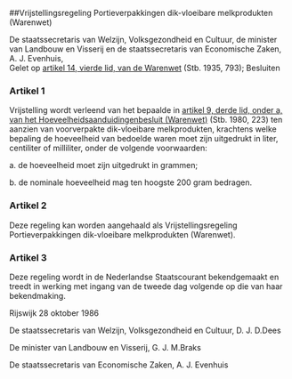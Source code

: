 <meta http-equiv='Content-Type' content='text/html; charset=utf-8' />

##Vrijstellingsregeling Portieverpakkingen dik-vloeibare melkprodukten (Warenwet)

De staatssecretaris van Welzijn, Volksgezondheid en Cultuur, de minister van Landbouw en Visserij en de staatssecretaris van Economische Zaken, A. J. Evenhuis,  
Gelet op [artikel 14, vierde lid, van de Warenwet](../../../../../../../wet/warenwet/BWBR0001969/README.md) (Stb. 1935, 793);
Besluiten    

### Artikel  1  

Vrijstelling wordt verleend van het bepaalde in [artikel 9, derde lid, onder a, van het Hoeveelheidsaanduidingenbesluit (Warenwet)](../../../../../../../AMvB/hoeveelheidsaanduidingenbesluit/(warenwet)/BWBR0003310/README.md) (Stb. 1980, 223) ten aanzien van voorverpakte dik-vloeibare melkprodukten, krachtens welke bepaling de hoeveelheid van bedoelde waren moet zijn uitgedrukt in liter, centiliter of milliliter, onder de volgende voorwaarden: 

a. de hoeveelheid moet zijn uitgedrukt in grammen; 

b. de nominale hoeveelheid mag ten hoogste 200 gram bedragen.  

### Artikel  2  

Deze regeling kan worden aangehaald als Vrijstellingsregeling Portieverpakkingen dik-vloeibare melkprodukten (Warenwet). 

### Artikel  3  

Deze regeling wordt in de Nederlandse Staatscourant bekendgemaakt en treedt in werking met ingang van de tweede dag volgende op die van haar bekendmaking. 

Rijswijk 
28 oktober 1986    

De 
staatssecretaris van Welzijn, Volksgezondheid en Cultuur, 
D. J. D.Dees  

De 
minister van Landbouw en Visserij, 
G. J. M.Braks  

De 
staatssecretaris van Economische Zaken, 
A. J. Evenhuis      
